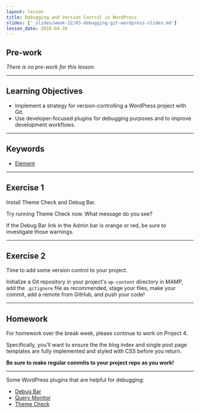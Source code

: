 ```yaml
---
layout: lesson
title: Debugging and Version Control in WordPress
slides: ['_slides/week-12/03-debugging-git-wordpress-slides.md']
lesson_date: 2018-04-26
---
```


## Pre-work

_There is no pre-work for this lesson._

---

## Learning Objectives

* Implement a strategy for version-controlling a WordPress project with Git.
* Use developer-focused plugins for debugging purposes and to improve development workflows.

---

## Keywords

* [Element](https://developer.mozilla.org/en/docs/Web/HTML/Element)

---

## Exercise 1

Install Theme Check and Debug Bar.

Try running Theme Check now. What message do you see?

If the Debug Bar link in the Admin bar is orange or red, be sure to investigate those warnings.

---

## Exercise 2

Time to add some version control to your project.

Initialize a Git repository in your project's `wp-content` directory in MAMP, add the `.gitignore` file as recommended, stage your files, make your commit, add a remote from GitHub, and push your code!

---

## Homework

For homework over the break week, please continue to work on Project 4.

Specifically, you'll want to ensure the the blog index and single post page templates are fully implemented and styled with CSS before you return.

**Be sure to make regular commits to your project repo as you work!**

---

Some WordPress plugins that are helpful for debugging:

* [Debug Bar](https://wordpress.org/plugins/debug-bar/)
* [Query Monitor](https://wordpress.org/plugins/query-monitor/)
* [Theme Check](https://wordpress.org/plugins/theme-check/)
